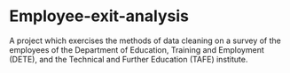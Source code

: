 # Employee-exit-analysis
A project which exercises the methods of data cleaning on a survey of the employees of the Department of Education, Training and Employment (DETE), and the Technical and Further Education (TAFE) institute.
